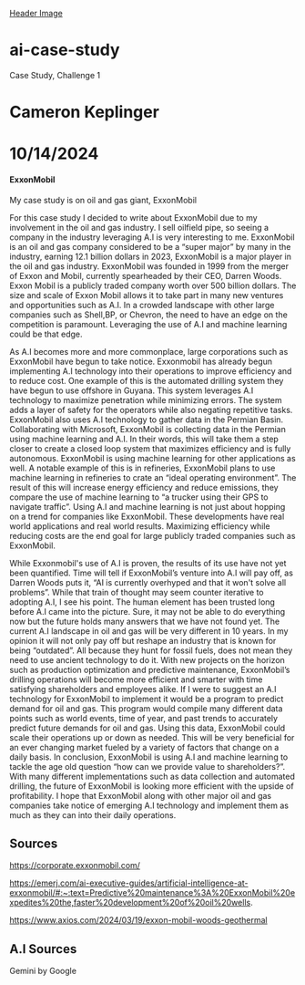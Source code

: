 [Header Image](./ExxonMobil.jpg)

# ai-case-study
Case Study, Challenge 1
# Cameron Keplinger 
# 10/14/2024




#### ExxonMobil

My case study is on oil and gas giant, ExxonMobil

 For this case study I decided to write about ExxonMobil due to my involvement in the oil and gas industry. I sell oilfield pipe, so seeing a company in the industry leveraging A.I is very interesting to me. ExxonMobil is an oil and gas company considered to be a “super major” by many in the industry, earning 12.1 billion dollars in 2023, ExxonMobil is a major player in the oil and gas industry.  ExxonMobil was founded in 1999 from the merger of Exxon and Mobil, currently spearheaded by their CEO, Darren Woods. Exxon Mobil is a publicly traded company worth over 500 billion dollars. The size and scale of Exxon Mobil allows it to take part in many new ventures and opportunities such as A.I. In a crowded landscape with other large companies such as Shell,BP, or Chevron, the need to have an edge on the competition is paramount. Leveraging the use of A.I and machine learning could be that edge. 

 As A.I becomes more and more commonplace, large corporations such as ExxonMobil have begun to take notice. Exxonmobil has already begun implementing A.I technology into their operations to improve efficiency and to reduce cost. One example of this is the automated drilling system they have begun to use offshore in Guyana. This system leverages A.I technology to maximize penetration while minimizing errors. The system adds a layer of safety for the operators while also negating repetitive tasks. ExxonMobil also uses A.I technology to gather data in the Permian Basin. Collaborating with Microsoft, ExxonMobil is collecting data in the Permian using machine learning and A.I. In their words, this will take them a step closer to create a closed loop system that maximizes efficiency and is fully autonomous. ExxonMobil is using machine learning for other applications as well. A notable example of this is in refineries, ExxonMobil plans to use machine learning in refineries to crate an “ideal operating environment”. The result of this will increase energy efficiency and reduce emissions, they compare the use of machine learning to “a trucker using their GPS to navigate traffic”. Using A.I and machine learning is not just about hopping on a trend for companies like ExxonMobil. These developments have real world applications and real world results. Maximizing efficiency while reducing costs are the end goal for large publicly traded companies such as ExxonMobil.

 While Exxonmobil's use of A.I is proven, the results of its use have not yet been quantified. Time will tell if ExxonMobil’s venture into A.I will pay off, as Darren Woods puts it, “AI is currently overhyped and that it won't solve all problems”. While that train of thought may seem counter iterative to adopting A.I, I see his point. The human element has been trusted long before A.I came into the picture. Sure, it may not be able to do everything now but the future holds many answers that we have not found yet. The current A.I landscape in oil and gas will be very different in 10 years. In my opinion it will not only pay off but reshape an industry that is known for being “outdated”. All because they hunt for fossil fuels, does not mean they need to use ancient technology to do it. With new projects on the horizon such as production optimization and predictive maintenance, ExxonMobil’s drilling operations will become more efficient and smarter with time satisfying shareholders and employees alike. If I were to suggest an A.I technology for ExxonMobil to implement it would be a program to predict demand for oil and gas. This program would compile many different data points such as world events, time of year, and past trends to accurately predict future demands for oil and gas. Using this data, ExxonMobil could scale their operations up or down as needed. This will be very beneficial for an ever changing market fueled by a variety of factors that change on a daily basis. In conclusion, ExxonMobil is using A.I and machine learning to tackle the age old question “how can we provide value to shareholders?”. With many different implementations such as data collection and automated drilling, the future of ExxonMobil is looking more efficient with the upside of profitability. I hope that ExxonMobil along with other major oil and gas companies take notice of emerging A.I technology and implement them as much as they can into their daily operations.

## Sources 
https://corporate.exxonmobil.com/

https://emerj.com/ai-executive-guides/artificial-intelligence-at-exxonmobil/#:~:text=Predictive%20maintenance%3A%20ExxonMobil%20expedites%20the,faster%20development%20of%20oil%20wells.

https://www.axios.com/2024/03/19/exxon-mobil-woods-geothermal

## A.I Sources 
Gemini by Google 




